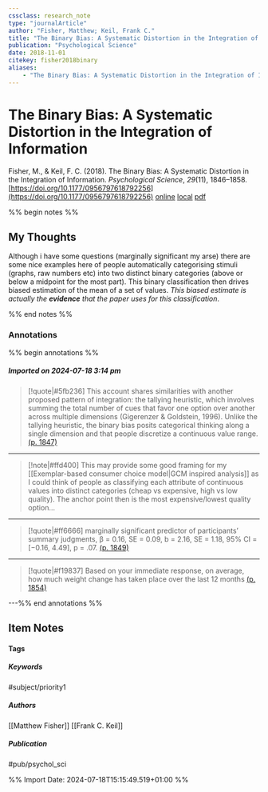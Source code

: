 ```yaml
---
cssclass: research_note
type: "journalArticle"
author: "Fisher, Matthew; Keil, Frank C."
title: "The Binary Bias: A Systematic Distortion in the Integration of Information"
publication: "Psychological Science"
date: 2018-11-01
citekey: fisher2018binary
aliases: 
    - "The Binary Bias: A Systematic Distortion in the Integration of Information"
---
```


# The Binary Bias: A Systematic Distortion in the Integration of Information

Fisher, M., & Keil, F. C. (2018). The Binary Bias: A Systematic Distortion in the Integration of Information. _Psychological Science_, _29_(11), 1846–1858. [https://doi.org/10.1177/0956797618792256](https://doi.org/10.1177/0956797618792256)
[online](http://zotero.org/users/7162438/items/QYJX7M2T) [local](zotero://select/library/items/QYJX7M2T) [pdf](file:///home/gjc216/Zotero/storage/23VU8WSN/Fisher%20and%20Keil%20-%202018%20-%20The%20Binary%20Bias%20A%20Systematic%20Distortion%20in%20the%20In.pdf)
 

 
%% begin notes %%

## My Thoughts

Although i have some questions (marginally significant my arse) there are some nice examples here of people automatically categorising stimuli (graphs, raw numbers etc) into two distinct binary categories (above or below a midpoint for the most part). This binary classification then drives biased estimation of the mean of a set of values. *This biased estimate is actually the **evidence** that the paper uses for this classification*.

%% end notes %%

### Annotations

%% begin annotations %%

##### Imported on 2024-07-18 3:14 pm
>[!quote|#5fb236]
>This account shares similarities with another proposed pattern of integration: the tallying heuristic, which involves summing the total number of cues that favor one option over another across multiple dimensions (Gigerenzer & Goldstein, 1996). Unlike the tallying heuristic, the binary bias posits categorical thinking along a single dimension and that people discretize a continuous value range. [(p. 1847)](zotero://open-pdf/library/items/23VU8WSN?page=1847&annotation=D8T6UX5C)

---
>[!note|#ffd400]
> This may provide some good framing for my [[Exemplar-based consumer choice model|GCM inspired analysis]] as I could think of people as classifying each attribute of continuous values into distinct categories (cheap vs expensive, high vs low quality). The anchor point then is the most expensive/lowest quality option...

---
>[!quote|#ff6666]
>marginally significant predictor of participants’ summary judgments, β = 0.16, SE = 0.09, b = 2.16, SE = 1.18, 95% CI = [−0.16, 4.49], p = .07. [(p. 1849)](zotero://open-pdf/library/items/23VU8WSN?page=1849&annotation=DVDZNXQH)

---
>[!quote|#f19837]
>Based on your immediate response, on average, how much weight change has taken place over the last 12 months [(p. 1854)](zotero://open-pdf/library/items/23VU8WSN?page=1854&annotation=BUFZL8G2)

---%% end annotations %%

## Item Notes

#### Tags

##### Keywords

#subject/priority1

##### Authors

[[Matthew Fisher]] [[Frank C. Keil]]

##### Publication

#pub/psychol_sci


%% Import Date: 2024-07-18T15:15:49.519+01:00 %%
